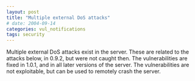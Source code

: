 ```yaml
---
layout: post
title: "Multiple external DoS attacks"
# date: 2004-09-14
categories: vul_notifications
tags: security
---
```


Multiple external DoS attacks exist in the server. These are related to the attacks
below, in 0.9.2, but were not caught then. The vulnerabilities are
fixed in 1.0.1, and in all later versions of the server. The
vulnerabilities are not exploitable, but can be used to remotely
crash the server.

